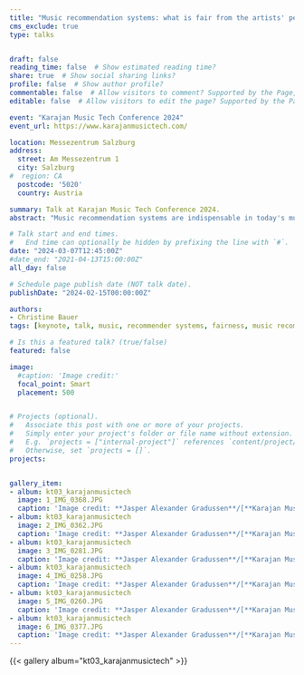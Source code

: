 ```yaml
---
title: "Music recommendation systems: what is fair from the artists' perspectives?"
cms_exclude: true
type: talks


draft: false
reading_time: false  # Show estimated reading time?
share: true  # Show social sharing links?
profile: false  # Show author profile?
commentable: false  # Allow visitors to comment? Supported by the Page, Post, and Docs content types.
editable: false  # Allow visitors to edit the page? Supported by the Page, Post, and Docs content types.

event: "Karajan Music Tech Conference 2024"
event_url: https://www.karajanmusictech.com/

location: Messezentrum Salzburg
address:
  street: Am Messezentrum 1
  city: Salzburg
#  region: CA
  postcode: '5020'
  country: Austria

summary: Talk at Karajan Music Tech Conference 2024.
abstract: "Music recommendation systems are indispensable in today's music industry. They provide valuable support in navigating through the vast catalogs of music tracks. These systems suggest similar artists or recommend the next track for us to listen to. But how fair are these systems from the perspective of artists?"

# Talk start and end times.
#   End time can optionally be hidden by prefixing the line with `#`.
date: "2024-03-07T12:45:00Z"
#date_end: "2021-04-13T15:00:00Z"
all_day: false

# Schedule page publish date (NOT talk date).
publishDate: "2024-02-15T00:00:00Z"

authors:
- Christine Bauer
tags: [keynote, talk, music, recommender systems, fairness, music recommender systems, communication to the public]

# Is this a featured talk? (true/false)
featured: false

image:
  #caption: 'Image credit:'
  focal_point: Smart
  placement: 500


# Projects (optional).
#   Associate this post with one or more of your projects.
#   Simply enter your project's folder or file name without extension.
#   E.g. `projects = ["internal-project"]` references `content/project/deep-learning/index.md`.
#   Otherwise, set `projects = []`.
projects:


gallery_item:
- album: kt03_karajanmusictech
  image: 1_IMG_0368.JPG
  caption: 'Image credit: **Jasper Alexander Gradussen**/[**Karajan Music Tech**](http://karajanmusictech.com), 2024.' 
- album: kt03_karajanmusictech
  image: 2_IMG_0362.JPG
  caption: 'Image credit: **Jasper Alexander Gradussen**/[**Karajan Music Tech**](http://karajanmusictech.com), 2024.' 
- album: kt03_karajanmusictech
  image: 3_IMG_0281.JPG
  caption: 'Image credit: **Jasper Alexander Gradussen**/[**Karajan Music Tech**](http://karajanmusictech.com), 2024.' 
- album: kt03_karajanmusictech
  image: 4_IMG_0258.JPG
  caption: 'Image credit: **Jasper Alexander Gradussen**/[**Karajan Music Tech**](http://karajanmusictech.com), 2024.' 
- album: kt03_karajanmusictech
  image: 5_IMG_0260.JPG
  caption: 'Image credit: **Jasper Alexander Gradussen**/[**Karajan Music Tech**](http://karajanmusictech.com), 2024.' 
- album: kt03_karajanmusictech
  image: 6_IMG_0377.JPG
  caption: 'Image credit: **Jasper Alexander Gradussen**/[**Karajan Music Tech**](http://karajanmusictech.com), 2024.' 
---
```



{{< gallery album="kt03_karajanmusictech" >}}